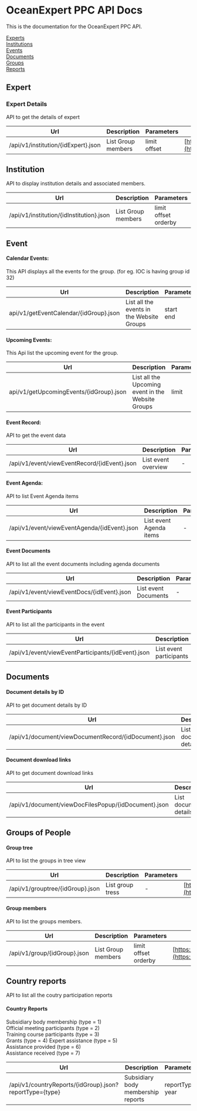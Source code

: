 
# OceanExpert PPC API Docs    


This is the documentation for the OceanExpert PPC API.

[Experts](#expert)    
[Institutions](#institution)    
[Events](#event)    
[Documents](#document)    
[Groups](#groups-of-people)    
[Reports](#reports)    


## Expert

### Expert Details

API to get the details of expert

Url  | Description | Parameters | Examples 
------------- | ------------- | ------------ | ----------
/api/v1/institution/{idExpert}.json  | List Group members  | limit<br/>offset  | [https://www.oceanexpert.net/api/v1/expert/27036.json](https://www.oceanexpert.net/api/v1/expert/27036.json)



## Institution

API to display institution details and associated members.

Url  | Description | Parameters | Examples 
------------- | ------------- | ------------ | ----------
/api/v1/institution/{idInstitution}.json  | List Group members  | limit<br/>offset<br />orderby  | [https://www.oceanexpert.net/api/v1/institution/6860.json](https://www.oceanexpert.net/api/v1/institution/6860.json)



## Event

#### Calendar Events:
This API displays all the events for the group. (for eg. IOC is having group id 32) 

Url  | Description | Parameters | Examples 
------------- | ------------- | ------------ | ----------
api/v1/getEventCalendar/{idGroup}.json  | List all the events in the Website Groups  | start<br/> end  | [https://www.oceanexpert.net/api/v1/getEventCalendar/32.json?start=2018-03-01&end=2018-06-30](https://www.oceanexpert.net/api/v1/getEventCalendar/32.json?start=2018-03-01&end=2018-06-30) 

#### Upcoming Events:
This Api list the upcoming event for the group.

Url  | Description | Parameters | Examples 
------------- | ------------- | ------------ | ----------
api/v1/getUpcomingEvents/{idGroup}.json  | List all the Upcoming event in the Website Groups  | limit  | [https://www.oceanexpert.net/api/v1/getUpcomingEvents/32.json](https://www.oceanexpert.net/api/v1/getUpcomingEvents/32.json)


#### Event Record:
API to get the event data
	
Url  | Description | Parameters | Examples 
------------- | ------------- | ------------ | ----------
/api/v1/event/viewEventRecord/{idEvent}.json  | List event overview  | -  | [https://www.oceanexpert.net/api/v1/event/viewEventRecord/1879.json](https://www.oceanexpert.net/api/v1/event/viewEventRecord/1879.json)

#### Event Agenda:

API to list Event Agenda items

Url  | Description | Parameters | Examples 
------------- | ------------- | ------------ | ----------
/api/v1/event/viewEventAgenda/{idEvent}.json  | List event Agenda items  | -  | [https://www.oceanexpert.net/api/v1/event/viewEventAgenda/1879.json](https://www.oceanexpert.net/api/v1/event/viewEventAgenda/1879.json)

#### Event Documents
API to list all the event documents including agenda documents

Url  | Description | Parameters | Examples 
------------- | ------------- | ------------ | ----------
/api/v1/event/viewEventDocs/{idEvent}.json  | List event Documents  | -  | [https://www.oceanexpert.net/api/v1/event/viewEventDocs/1879.json](https://www.oceanexpert.net/api/v1/event/viewEventDocs/1879.json)

#### Event Participants
API to list all the participants in the event

Url  | Description | Parameters | Examples 
------------- | ------------- | ------------ | ----------
/api/v1/event/viewEventParticipants/{idEvent}.json  | List event participants | -  | [https://www.oceanexpert.net/api/v1/event/viewEventParticipants/1879.json](https://www.oceanexpert.net/api/v1/event/viewEventParticipants/1879.json)

## Documents
#### Document details by ID
API to get document details by ID

Url  | Description | Parameters | Examples 
------------- | ------------- | ------------ | ----------
/api/v1/document/viewDocumentRecord/{idDocument}.json  | List document details | -  | [https://www.oceanexpert.net/api/v1/document/viewDocumentRecord/19058.json](https://www.oceanexpert.net/api/v1/document/viewDocumentRecord/19058.json)

#### Document download links
API to get document download links

Url  | Description | Parameters | Examples 
------------- | ------------- | ------------ | ----------
/api/v1/document/viewDocFilesPopup/{idDocument}.json  | List document details | -  | [https://www.oceanexpert.net/api/v1/document/viewDocFilesPopup/19058.json](https://www.oceanexpert.net/api/v1/document/viewDocFilesPopup/19058.json)



## Groups of People

#### Group tree
API to list the groups in tree view

Url  | Description | Parameters | Examples 
------------- | ------------- | ------------ | ----------
/api/v1/grouptree/{idGroup}.json  | List group tress  | -  | [https://www.oceanexpert.net/api/v1/grouptree/31.json](https://www.oceanexpert.net/api/v1/grouptree/31.json)

#### Group members
API to list the groups members.

Url  | Description | Parameters | Examples 
------------- | ------------- | ------------ | ----------
/api/v1/group/{idGroup}.json  | List Group members  | limit<br/>offset<br />orderby  | [https://www.oceanexpert.net/api/v1/group/31.json](https://www.oceanexpert.net/api/v1/group/31.json)


## Country reports

API to list all the coutry participation reports

#### Country Reports
Subsidiary body membership (type = 1)  
Official meeting participants (type = 2)  
Training course participants (type = 3)  
Grants (type = 4)
Expert assistance (type = 5)  
Assistance provided (type = 6)  
Assistance received (type = 7)

Url  | Description | Parameters | Examples 
------------- | ------------- | ------------ | ----------
/api/v1/countryReports/{idGroup}.json?reportType={type}  | Subsidiary body membership reports  | reportType year   | [https://www.oceanexpert.net/api/v1/countryReports/31.json?reportType=3&year=2017 ](https://www.oceanexpert.net/api/v1/countryReports/31.json?reportType=3&year=2017)

